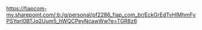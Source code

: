  https://fiapcom-my.sharepoint.com/:b:/g/personal/pf2286_fiap_com_br/EckGrEdTvHlMhmFyPSYqrI0BTJq2Uum5_hWQCPeyNcawWw?e=TGR8z6
